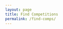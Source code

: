 ```yaml
---
layout: page
title: Find Competitions
permalink: /find-comps/
---
```

<script src="../crawler.js"></script>